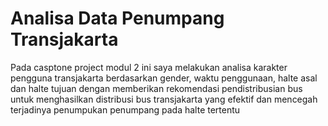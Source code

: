 # Analisa Data Penumpang Transjakarta
Pada casptone project modul 2 ini saya melakukan analisa karakter pengguna transjakarta berdasarkan gender, waktu penggunaan, halte asal dan halte tujuan dengan memberikan rekomendasi pendistribusian bus untuk menghasilkan distribusi bus transjakarta yang efektif dan mencegah terjadinya penumpukan penumpang pada halte tertentu   
